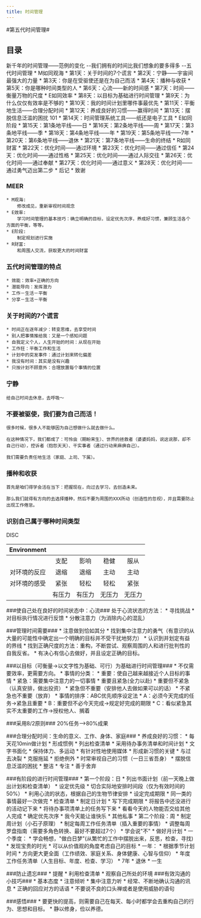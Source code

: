 ```yaml
---
title: 时间管理
---
```


#第五代时间管理#

## 目录 ##
新千年的时间管理——范例的变化 --我们拥有的时间比我们想象的要多得多 --五代时间管理
    * M如同观海
        * 第1天：关于时间的7个谎言 
        * 第2天：宁静——宇宙间最强大的力量 
        * 第3天：你是在受驱使还是在为自己而活 
        * 第4天：播种与收获 
        * 第5天：你是哪种时间类型的人 
        * 第6天：心流——新的时间感 
        * 第7天：时间——衡量万物的尺度 
    * E如同效率
        * 第8天：以目标为基础进行时间管理 
        * 第9天：为什么仅仅有效率是不够的 
        * 第10天：我的时间计划里哪件事最优先 
        * 第11天：平衡地生活——合理分配时间 
        * 第12天：养成良好的习惯——赢得时间 
        * 第13天：摆脱信息泛滥的困扰 101 
        * 第14天：时间管理系统工具——纸还是电子工具 
    * E如同阶段 
        * 第15天：第1条地平线——日 
        * 第16天：第2条地平线——周 
        * 第17天：第3条地平线——季 
        * 第18天：第4条地平线——年 
        * 第19天：第5条地平线——7年 
        * 第20天：第6条地平线——退休 
        * 第21天：第7条地平线——生命的终结 
    * R如同财富
        * 第22天：优化时间——通过环境 
        * 第23天：优化时间——通过信任 
        * 第24天：优化时间——通过性格 
        * 第25天：优化时间——通过人际交往 
        * 第26天：优化时间——通过奉献 
        * 第27天：优化时间——通过意义 
        * 第28天：优化时间——通过勇气迈出第二步 
    * 后记
    * 致谢

### MEER ###
    * M观海:
        修改成见，重新审视时间观念
    * E效率:
        学习时间管理的基本技巧：确立明确的目标，设定优先次序，养成好习惯，兼顾生活各个方面的平衡，等等。
    * E阶段:
        制定规划进行实施
    * R财富:
        和周围人交流，获取更大的时间财富

### 五代时间管理的特点 ###
    * 效能：效率+正确的方向
    * 潜能导向：发挥潜力
    * 工作－生活－平衡
    * 分享－生活－平衡

### 关于时间的7个谎言 ###
    * 时间正在逐年减少：转变思维，去享受时间
    * 别人把事情推给我：又是一个感知问题
    * 自我定义个人，人生开始的时间：从现在开始
    * 工作狂：平衡工作和生活
    * 计划中的突发事件：通过计划来转化偏差
    * 我没有时间：其实是没有兴趣
    * 只按计划不顾意外：合理放置每个事情的位置

### 宁静 ###
    给自己时间去休息，去呼吸～

### 不要被驱使，我们要为自己而活！ ###
    很多时候，很多人不能够因为自己想做什么就去做什么。

    在这种情况下，我们都成了：可怜虫（期盼来生）、世界的拯救者（婆婆妈妈，说这说那，却不自己行动），控诉者（抱怨天天）、干实事者（通过行动来麻痹自己）。

    我们需要负责任地生活（家庭、上司、下属）。

### 播种和收获 ###
    首先是咱们得学会活在当下：把握现在，向过去学习，去创造未来。

    那么我们就得有方向的去选择播种，然后不要为周围的XXX所动（创造性的忽视），并且需要防止出现工作倦怠。

### 识别自己属于哪种时间类型 ###
DISC


| Environment   |      |      |      |      |
|:-------------:|:----:|:----:|:----:|:----:|
|               | 支配 | 影响 | 稳健 | 服从 |
| 对环境的反应  | 退缩 | 退缩 | 主动 | 主动 |
| 对环境的感受  | 紧张 | 轻松 | 轻松 | 紧张 |
|               | 有压力| 有压力    | 无压力|  无压力  |

###使自己处在良好的时间状态中：心流###
处于心流状态的方法：
    * 寻找挑战
    * 对目标执行情况进行反馈
    * 分散注意力（为消除内心的混乱）

###管理时间需要###
    * 注意做到恰如其分
    * 找到集中注意力的勇气（有意识的从大量的可能性中确定出一个明确的目标并不受干扰地努力）
    * 认识到并划定有益的界线
    * 找到正确尺度的方法：重构，不断尝试、观察周围的人和进行批判性的自我反省。
    * 有决心有信心去做好，并且设定正确的目标。


###以目标（可衡量->以文字性为基础、可行）为基础进行时间管理###
    * 不仅需要效率，更需要方向。
    * 事情的分类：
      * 重要：使自己越来越接近个人目标的事情
      * 紧急：需要集中注意力的一切事情
         * 重要且紧急(全力以赴)
         * 重要但不紧急（认真安排，做出投资）
         * 紧急但不重要（安排他人去做如果可以的话）
         * 不紧急也不重要（放弃）
      * 事情的排序：ABC优先顺序设定法
         *  A：必须今天完成的任务->紧急且重要
         *  B：重要但不必今天完成->规定好完成的期限
         *  C：看似紧急其实不太重要的工作->授权他人、搁着

###采用8/2原则###
    20%任务-->80%成果

###合理分配时间：生命的意义、工作、身体、家庭###
    * 养成良好的习惯：
        * 每天花10min做计划
        * 形成惯例
        * 列出检查清单
        * 采用待办事务清单和时间计划
        * 文字书面化
        * 保持体力、多运动
        * 有针对性地使用媒体
    * 形成新习惯的关键
        * 与过去决裂
        * 克服拖延
        * 拒绝例外
        * 时常审视自己的习惯（一日三省吾身）
    * 摆脱信息泛滥的困扰
        * 整洁
        * 专注
        * 善于舍弃

###有阶段的进行时间管理###
    * 第一个阶段：日
        * 列出书面计划（前一天晚上做出计划和检查清单）
        * 设定优先级
        * 切合实际地安排时间段（仅为有效时间的50%）
        * 利用心流的状态，根据自己的生物节律安排
        * 设定完成期限
        * 同一类的事情最好一次做完
        * 检查清单
        * 制定日计划
        * 写下完成期限
        * 将报告中还没进行的活动记下来
        * 将待办事项清单上的任务写下来
        * 看看今天的人物能否交给其他人完成
        * 确定优先次序
        * 我今天能让谁快乐
        * 其他私事
    * 第二个阶段：周
        * 制定周计划（小石子原理）
        * 制定每周工作任务清单（插入重要的事情）
        * 调整每周罗盘指南（需要多角色转换、最好不要超过7个）
        * 学会说"不"
        * 做好月计划
    * 一个季度：
        * 学会畅想，"做白日梦"(从繁忙的工作中摆脱出来，反思，检查，寻找)
        * 发现宝贵的时光
        * 可以从价值观的角度考虑自己的目标 
    * 一年：
        * 根据季节计划时间
        * 方向更大更全面（工作绩效、家庭关系、身体健康、心智与信仰）
        * 年度工作任务清单（人生目标、年度、检查、学习）
    * 7年
    * 退休
    * 一生

###防止遗忘###
    * 提醒
    * 利用检查清单
    * 观察自己所处的环境
###有效沟通的小技巧###
    * 基本态度
    * 注意倾听
    * 集中注意力听
    * 经常、不断地确认沟通的讯息
    * 正确的回应对方的话语
    * 不要说不良的口头禅或者是使用威胁的语句

###感悟###
    * 要更快的提高，则需要自己在每天、每小时都学会去重构自己的行为、思想和目标。
    * 静以修身，俭以养德。
